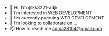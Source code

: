 - 👋 Hi, I’m @kk3221-adjk
- 👀 I’m interested in WEB DEVELOPMENT 
- 🌱 I’m currently pursuing WEB DEVELOPMENT
- 💞️ I’m looking to collaborate on ...
- 📫 How to reach me adrija28104@gmail.com
